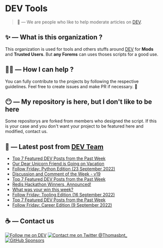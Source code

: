 # DEV Tools

> 🔧 — We are people who like to help moderate articles on [DEV](https://dev.to).

## ✨ — What is this organization ?

This organization is used for tools and others stuffs around [DEV](https://dev.to) for **Mods** and **Trusted Users**. But __any Forems__ can uses thoses scripts for a good use.


## 💪🏼 — How I can help ?

You can fully contribute to the projects by following the respective guidelines. Feel free to create issues and make PR if necessary. 🎉

## 😶 — My repository is here, but I don't like to be here

Some repositorys are forked from members who designed the script. If this is your case and you don't want your project to be featured here and modified, contact us.

## 📝 — Latest post from [DEV Team](https://dev.to/devteam)

<!-- BLOG-POST-LIST:START -->
- [Top 7 Featured DEV Posts from the Past Week](https://dev.to/devteam/top-7-featured-dev-posts-from-the-past-week-593j)
- [Our Dear Unicorn Friend is Going on Vacation](https://dev.to/devteam/our-dear-unicorn-friend-is-going-on-vacation-idm)
- [Follow Friday: Python Edition &lpar;23 September 2022&rpar;](https://dev.to/devteam/follow-friday-python-edition-23-september-2022-5456)
- [Discussion and Comment of the Week - v19](https://dev.to/devteam/discussion-and-comment-of-the-week-v19-20ke)
- [Top 7 Featured DEV Posts from the Past Week](https://dev.to/devteam/top-7-featured-dev-posts-from-the-past-week-599b)
- [Redis Hackathon Winners, Announced!](https://dev.to/devteam/redis-hackathon-winners-announced-524d)
- [What was your win this week?](https://dev.to/devteam/what-was-your-win-this-week-4jb2)
- [Follow Friday: Tooling Edition &lpar;16 September 2022&rpar;](https://dev.to/devteam/follow-friday-tooling-edition-16-september-2022-5c49)
- [Top 7 Featured DEV Posts from the Past Week](https://dev.to/devteam/top-7-featured-dev-posts-from-the-past-week-4phi)
- [Follow Friday: Career Edition &lpar;9 September 2022&rpar;](https://dev.to/devteam/follow-friday-career-edition-8-september-2022-3np5)
<!-- BLOG-POST-LIST:END -->


## ☕ — Contact us

[![Follow me on DEV](https://img.shields.io/badge/dev.to-%2308090A.svg?&style=for-the-badge&logo=dev.to&logoColor=white&alt=devto)](https://dev.to/thomasbnt)
[![Contact me on Twitter @Thomasbnt_](https://img.shields.io/badge/Contact%20me%20on%20Twitter-%231DA1F2.svg?&style=for-the-badge&logo=twitter&logoColor=white&alt=twitter)](https://twitter.com/messages/1142357270-1142357270?text=Hello,%20I%20contact%20you%20from%20devtotools%20&recipient_id=1142357270) [![GitHub Sponsors](https://img.shields.io/badge/Sponsor%20me-%23EA54AE.svg?&style=for-the-badge&logo=github-sponsors&logoColor=white)](https://github.com/sponsors/thomasbnt)


